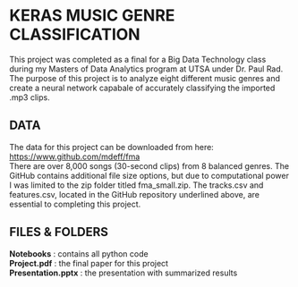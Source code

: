 # KERAS MUSIC GENRE CLASSIFICATION
This project was completed as a final for a Big Data Technology class during my Masters of Data Analytics program at UTSA under Dr. Paul Rad. The purpose of this project is to analyze eight different music genres and create a neural network capabale of accurately classifying the imported .mp3 clips.

## DATA
The data for this project can be downloaded from here: https://www.github.com/mdeff/fma </br>
There are over 8,000 songs (30-second clips) from 8 balanced genres. The GitHub contains additional file size options, but due to computational power I was limited to the zip folder titled fma_small.zip. The tracks.csv and features.csv, located in the GitHub repository underlined above, are essential to completing this project.

## FILES & FOLDERS
**Notebooks** : contains all python code </br>
**Project.pdf** : the final paper for this project </br>
**Presentation.pptx** : the presentation with summarized results
